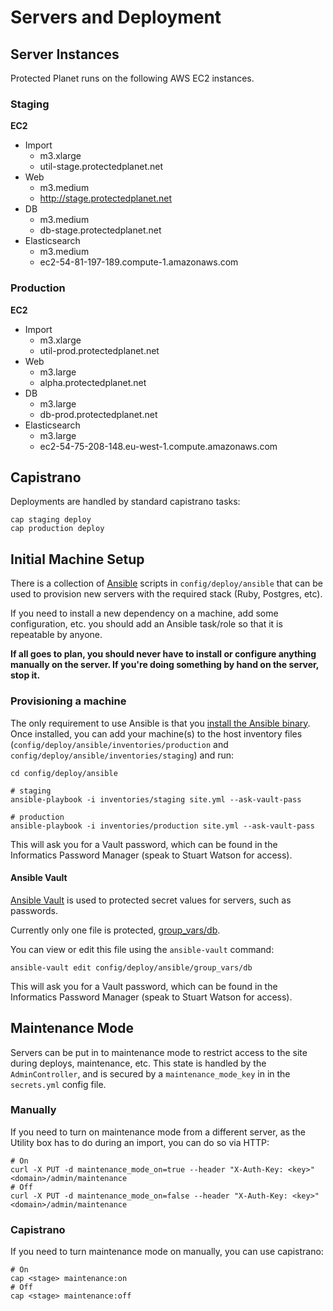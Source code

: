 # Servers and Deployment

## Server Instances

Protected Planet runs on the following AWS EC2 instances.

### Staging

**EC2**

* Import
    * m3.xlarge
    * util-stage.protectedplanet.net
* Web
    * m3.medium
    * http://stage.protectedplanet.net
* DB
    * m3.medium
    * db-stage.protectedplanet.net
* Elasticsearch
    * m3.medium
    * ec2-54-81-197-189.compute-1.amazonaws.com

### Production

**EC2**

* Import
    * m3.xlarge
    * util-prod.protectedplanet.net
* Web
    * m3.large
    * alpha.protectedplanet.net
* DB
    * m3.large
    * db-prod.protectedplanet.net
* Elasticsearch
    * m3.large
    * ec2-54-75-208-148.eu-west-1.compute.amazonaws.com

## Capistrano

Deployments are handled by standard capistrano tasks:

```
cap staging deploy
cap production deploy
```

## Initial Machine Setup

There is a collection of [Ansible](http://ansible.com) scripts in
`config/deploy/ansible` that can be used to provision new servers with
the required stack (Ruby, Postgres, etc).

If you need to install a new dependency on a machine, add some
configuration, etc. you should add an Ansible task/role so that it is
repeatable by anyone.

**If all goes to plan, you should never have to install or configure
anything manually on the server. If you're doing something by hand on
the server, stop it.**

### Provisioning a machine

The only requirement to use Ansible is that you [install the Ansible
binary](http://docs.ansible.com/intro_installation.html). Once
installed, you can add your machine(s) to the host inventory files
(`config/deploy/ansible/inventories/production` and
`config/deploy/ansible/inventories/staging`) and run:

```
cd config/deploy/ansible

# staging
ansible-playbook -i inventories/staging site.yml --ask-vault-pass

# production
ansible-playbook -i inventories/production site.yml --ask-vault-pass
```

This will ask you for a Vault password, which can be found in the
Informatics Password Manager (speak to Stuart Watson for access).

#### Ansible Vault

[Ansible Vault](http://docs.ansible.com/playbooks_vault.html) is used to
protected secret values for servers, such as passwords.

Currently only one file is protected,
[group_vars/db](../config/deploy/ansible/group_vars/db).

You can view or edit this file using the `ansible-vault` command:

```
ansible-vault edit config/deploy/ansible/group_vars/db
```

This will ask you for a Vault password, which can be found in the
Informatics Password Manager (speak to Stuart Watson for access).

## Maintenance Mode

Servers can be put in to maintenance mode to restrict access to the
site during deploys, maintenance, etc. This state is handled by the
`AdminController`, and is secured by a `maintenance_mode_key` in in the
`secrets.yml` config file.

### Manually

If you need to turn on maintenance mode from a different server, as the
Utility box has to do during an import, you can do so via HTTP:

```
# On
curl -X PUT -d maintenance_mode_on=true --header "X-Auth-Key: <key>" <domain>/admin/maintenance
# Off
curl -X PUT -d maintenance_mode_on=false --header "X-Auth-Key: <key>" <domain>/admin/maintenance
```

### Capistrano

If you need to turn maintenance mode on manually, you can use
capistrano:

```
# On
cap <stage> maintenance:on
# Off
cap <stage> maintenance:off
```
